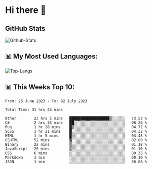 # Hi there 👋

## GitHub Stats
![Github-Stats](https://github-readme-stats-sigma-five.vercel.app/api?username=ltorson&show_icons=true&theme=radical&count_private=true)

## 📊 My Most Used Languages:
![Top-Langs](https://github-readme-stats-sigma-five.vercel.app/api/top-langs/?username=LTorson&layout=compact&langs_count=10)

## 📊 This Weeks Top 10:
<!--START_SECTION:waka-->

```text
From: 25 June 2023 - To: 02 July 2023

Total Time: 31 hrs 24 mins

Other        23 hrs 5 mins   ██████████████████▒░░░░░░   73.53 %
C#           2 hrs 35 mins   ██░░░░░░░░░░░░░░░░░░░░░░░   08.26 %
Pug          1 hr 28 mins    █▒░░░░░░░░░░░░░░░░░░░░░░░   04.72 %
SCSS         1 hr 21 mins    █░░░░░░░░░░░░░░░░░░░░░░░░   04.32 %
HTML         1 hr 5 mins     █░░░░░░░░░░░░░░░░░░░░░░░░   03.48 %
CSHTML       52 mins         ▓░░░░░░░░░░░░░░░░░░░░░░░░   02.80 %
Binary       22 mins         ▒░░░░░░░░░░░░░░░░░░░░░░░░   01.18 %
JavaScript   20 mins         ▒░░░░░░░░░░░░░░░░░░░░░░░░   01.10 %
CSS          6 mins          ░░░░░░░░░░░░░░░░░░░░░░░░░   00.35 %
Markdown     1 min           ░░░░░░░░░░░░░░░░░░░░░░░░░   00.10 %
JSON         1 min           ░░░░░░░░░░░░░░░░░░░░░░░░░   00.08 %
```

<!--END_SECTION:waka-->
